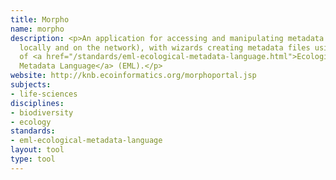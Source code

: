 ```yaml
---
title: Morpho
name: morpho
description: <p>An application for accessing and manipulating metadata and data (both
  locally and on the network), with wizards creating metadata files using a subset
  of <a href="/standards/eml-ecological-metadata-language.html">Ecological
  Metadata Language</a> (EML).</p>
website: http://knb.ecoinformatics.org/morphoportal.jsp
subjects:
- life-sciences
disciplines:
- biodiversity
- ecology
standards:
- eml-ecological-metadata-language
layout: tool
type: tool
---
```


